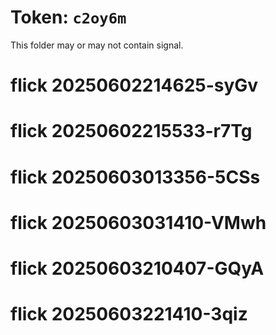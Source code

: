 # Token: `c2oy6m`

This folder may or may not contain signal.
# flick 20250602214625-syGv
# flick 20250602215533-r7Tg
# flick 20250603013356-5CSs
# flick 20250603031410-VMwh
# flick 20250603210407-GQyA
# flick 20250603221410-3qiz
